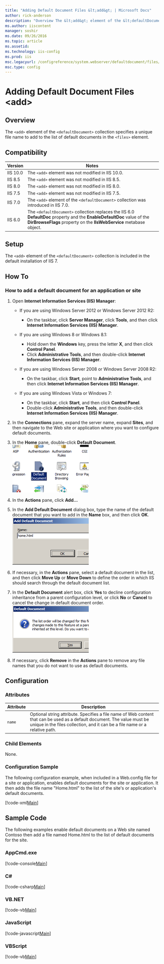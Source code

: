 ```yaml
---
title: "Adding Default Document Files &lt;add&gt; | Microsoft Docs"
author: rick-anderson
description: "Overview The &lt;add&gt; element of the &lt;defaultDocument&gt; collection specifies a unique file name to add to the list of default documents in the &lt;fi..."
ms.author: iiscontent
manager: soshir
ms.date: 09/26/2016
ms.topic: article
ms.assetid: 
ms.technology: iis-config
ms.prod: iis
msc.legacyurl: /configreference/system.webserver/defaultdocument/files/add
msc.type: config
---
```

Adding Default Document Files &lt;add&gt;
====================
<a id="001"></a>
## Overview

The `<add>` element of the `<defaultDocument>` collection specifies a unique file name to add to the list of default documents in the `<files>` element.

<a id="002"></a>
## Compatibility

| Version | Notes |
| --- | --- |
| IIS 10.0 | The `<add>` element was not modified in IIS 10.0. |
| IIS 8.5 | The `<add>` element was not modified in IIS 8.5. |
| IIS 8.0 | The `<add>` element was not modified in IIS 8.0. |
| IIS 7.5 | The `<add>` element was not modified in IIS 7.5. |
| IIS 7.0 | The `<add>` element of the `<defaultDocument>` collection was introduced in IIS 7.0. |
| IIS 6.0 | The `<defaultDocument>` collection replaces the IIS 6.0 **DefaultDoc** property and the **EnableDefaultDoc** value of the **DirBrowseFlags** property on the **IIsWebService** metabase object. |

<a id="003"></a>
## Setup

The `<add>` element of the `<defaultDocument>` collection is included in the default installation of IIS 7.

<a id="004"></a>
## How To

### How to add a default document for an application or site

1. Open **Internet Information Services (IIS) Manager**: 

    - If you are using Windows Server 2012 or Windows Server 2012 R2: 

        - On the taskbar, click **Server Manager**, click **Tools**, and then click **Internet Information Services (IIS) Manager**.
    - If you are using Windows 8 or Windows 8.1: 

        - Hold down the **Windows** key, press the letter **X**, and then click **Control Panel**.
        - Click **Administrative Tools**, and then double-click **Internet Information Services (IIS) Manager**.
    - If you are using Windows Server 2008 or Windows Server 2008 R2: 

        - On the taskbar, click **Start**, point to **Administrative Tools**, and then click **Internet Information Services (IIS) Manager**.
    - If you are using Windows Vista or Windows 7: 

        - On the taskbar, click **Start**, and then click **Control Panel**.
        - Double-click **Administrative Tools**, and then double-click **Internet Information Services (IIS) Manager**.
2. In the **Connections** pane, expand the server name, expand **Sites**, and then navigate to the Web site or application where you want to configure default documents.
3. In the **Home** pane, double-click **Default Document**.  
    [![](add/_static/image2.png)](add/_static/image1.png)
4. In the **Actions** pane, click **Add...**
5. In the **Add Default Document** dialog box, type the name of the default document that you want to add in the **Name** box, and then click **OK**.  
    [![](add/_static/image4.png)](add/_static/image3.png)
6. If necessary, in the **Actions** pane, select a default document in the list, and then click **Move Up** or **Move Down** to define the order in which IIS should search through the default document list.
7. In the **Default Document** alert box, click **Yes** to decline configuration inheritance from a parent configuration level, or click **No** or **Cancel** to cancel the change in default document order.  
    [![](add/_static/image6.png)](add/_static/image5.png)
8. If necessary, click **Remove** in the **Actions** pane to remove any file names that you do not want to use as default documents.

<a id="005"></a>
## Configuration

### Attributes

| Attribute | Description |
| --- | --- |
| `name` | Optional string attribute. Specifies a file name of Web content that can be used as a default document. The value must be unique in the files collection, and it can be a file name or a relative path. |

### Child Elements

None.

### Configuration Sample

The following configuration example, when included in a Web.config file for a site or application, enables default documents for the site or application. It then adds the file name &quot;Home.html&quot; to the list of the site's or application's default documents.

[!code-xml[Main](add/samples/sample1.xml)]

<a id="006"></a>
## Sample Code

The following examples enable default documents on a Web site named Contoso then add a file named Home.html to the list of default documents for the site.

### AppCmd.exe

[!code-console[Main](add/samples/sample2.cmd)]

### C#

[!code-csharp[Main](add/samples/sample3.cs)]

### VB.NET

[!code-vb[Main](add/samples/sample4.vb)]

### JavaScript

[!code-javascript[Main](add/samples/sample5.js)]

### VBScript

[!code-vb[Main](add/samples/sample6.vb)]
